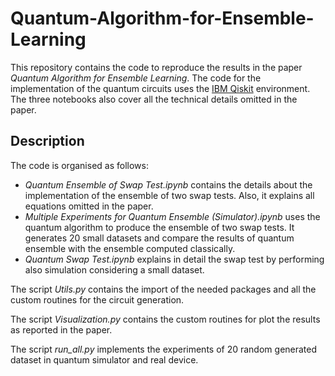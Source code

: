 # Quantum-Algorithm-for-Ensemble-Learning

This repository contains the code to reproduce the results in the paper *Quantum Algorithm for Ensemble Learning*. The code for the implementation of the quantum circuits uses the [IBM Qiskit](https://qiskit.org/) environment.
The three notebooks also cover all the technical details omitted in the paper.

## Description

The code is organised as follows:
- *Quantum Ensemble of Swap Test.ipynb* contains the details about the implementation of the ensemble of two swap tests. Also, it explains all equations omitted in the paper.
- *Multiple Experiments for Quantum Ensemble (Simulator).ipynb* uses the quantum algorithm to produce the ensemble of two swap tests. It generates 20 small datasets and compare the results of quantum ensemble with the ensemble computed classically. 
- *Quantum Swap Test.ipynb* explains in detail the swap test by performing also simulation considering a small dataset.



The script *Utils.py* contains the import of the needed packages and all the custom routines for the circuit generation.

The script *Visualization.py* contains the custom routines for plot the results as reported in the paper.

The script *run_all.py* implements the experiments of 20 random generated dataset in quantum simulator and real device.

